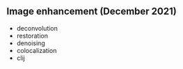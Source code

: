 ## Image enhancement (December 2021)

- deconvolution
- restoration
- denoising
- colocalization
- clij

